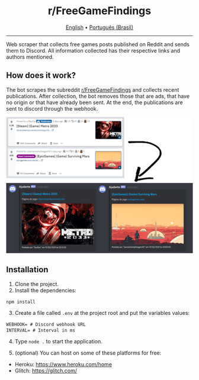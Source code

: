 <div style='text-align: center'>
<h3>
<h1> r/FreeGameFindings </h1>
  <a href='./README.md'>English</a> •
  <a href='./README.pt-br.md'>Português (Brasil)</a>
</h3> 
</div>

<hr>

Web scraper that collects free games posts published on Reddit and sends them to Discord. All information collected has their respective links and authors mentioned.

## How does it work?

The bot scrapes the subreddit [r/FreeGameFindings](https://www.reddit.com/r/FreeGameFindings/) and collects recent publications. After collection, the bot removes those that are ads, that have no origin or that have already been sent. At the end, the publications are sent to discord through the webhook.

<img src='./assets/preview.png' alt='image not found'>

## Installation

1) Clone the project.
2) Install the dependencies: 
```
npm install
```
3) Create a file called `.env` at the project root and put the variables values:
```
WEBHOOK= # Discord webhook URL
INTERVAL= # Interval in ms
```
4) Type `node .` to start the application.

5) (optional) You can host on some of these platforms for free: 
- Heroku: https://www.heroku.com/home
- Glitch: https://glitch.com/